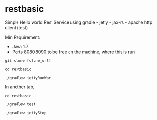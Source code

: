 # restbasic

Simple Hello world Rest Service using gradle - jetty - jax-rs - apache http client (test)

Min Requirement:

* Java 1.7
* Ports 8080,8090 to be free on the machine, where this is run

````
git clone [clone_url]

cd restbasic

./gradlew jettyRunWar
````
In another tab,

````
cd restbasic

./gradlew test

./gradlew jettyStop
````
